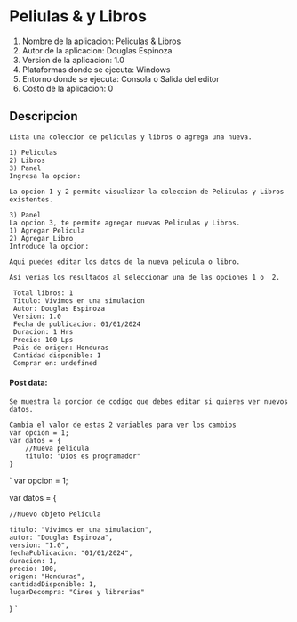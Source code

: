 # Peliulas & y Libros

1. Nombre de la aplicacion: Peliculas & Libros
2. Autor de la aplicacion: Douglas Espinoza
3. Version de la aplicacion: 1.0
4. Plataformas donde se ejecuta: Windows
5. Entorno donde se ejecuta: Consola o Salida del editor
6. Costo de la aplicacion: 0

## Descripcion

```
Lista una coleccion de peliculas y libros o agrega una nueva.

1) Peliculas
2) Libros
3) Panel
Ingresa la opcion:

La opcion 1 y 2 permite visualizar la coleccion de Peliculas y Libros existentes.
```

```
3) Panel
La opcion 3, te permite agregar nuevas Peliculas y Libros.
1) Agregar Pelicula
2) Agregar Libro
Introduce la opcion:

Aqui puedes editar los datos de la nueva pelicula o libro.
```

```
Asi verias los resultados al seleccionar una de las opciones 1 o  2.

 Total libros: 1
 Titulo: Vivimos en una simulacion
 Autor: Douglas Espinoza
 Version: 1.0
 Fecha de publicacion: 01/01/2024
 Duracion: 1 Hrs
 Precio: 100 Lps
 Pais de origen: Honduras
 Cantidad disponible: 1 
 Comprar en: undefined
 ```

#### Post data:

```
Se muestra la porcion de codigo que debes editar si quieres ver nuevos datos.

Cambia el valor de estas 2 variables para ver los cambios
var opcion = 1;
var datos = {
    //Nueva pelicula
    titulo: "Dios es programador"
}

```
`
var opcion = 1;

var datos = {
    
    //Nuevo objeto Pelicula

    titulo: "Vivimos en una simulacion",
    autor: "Douglas Espinoza",
    version: "1.0",
    fechaPublicacion: "01/01/2024",
    duracion: 1,
    precio: 100,
    origen: "Honduras",
    cantidadDisponible: 1,
    lugarDecompra: "Cines y librerias"
}
`
